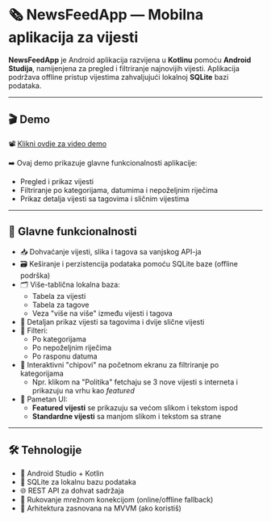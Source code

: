 # 🗞️ NewsFeedApp — Mobilna aplikacija za vijesti

**NewsFeedApp** je Android aplikacija razvijena u **Kotlinu** pomoću **Android Studija**, namijenjena za pregled i filtriranje najnovijih vijesti. Aplikacija podržava offline pristup vijestima zahvaljujući lokalnoj **SQLite** bazi podataka.

---

## 🎬 Demo

📽️ [Klikni ovdje za video demo](https://github.com/emirakurtovic5/NewsFeedApp-MobilnaAplikacija/blob/main/assets/NewsFeedApp.mp4)

➡️ Ovaj demo prikazuje glavne funkcionalnosti aplikacije:
- Pregled i prikaz vijesti
- Filtriranje po kategorijama, datumima i nepoželjnim riječima
- Prikaz detalja vijesti sa tagovima i sličnim vijestima


---

## 🚀 Glavne funkcionalnosti

- 📥 Dohvaćanje vijesti, slika i tagova sa vanjskog API-ja
- 🗃️ Keširanje i perzistencija podataka pomoću SQLite baze (offline podrška)
- 🗂️ Više-tablična lokalna baza:
  - Tabela za vijesti
  - Tabela za tagove
  - Veza "više na više" između vijesti i tagova
- 📰 Detaljan prikaz vijesti sa tagovima i dvije slične vijesti
- 🎯 Filteri:
  - Po kategorijama
  - Po nepoželjnim riječima
  - Po rasponu datuma
- 🔘 Interaktivni "chipovi" na početnom ekranu za filtriranje po kategorijama
  - Npr. klikom na "Politika" fetchaju se 3 nove vijesti s interneta i prikazuju na vrhu kao *featured*
- 🧠 Pametan UI:
  - **Featured vijesti** se prikazuju sa većom slikom i tekstom ispod
  - **Standardne vijesti** sa manjom slikom i tekstom sa strane

---

## 🛠 Tehnologije

- 📱 Android Studio + Kotlin
- 💾 SQLite za lokalnu bazu podataka
- 🌐 REST API za dohvat sadržaja
- 🔄 Rukovanje mrežnom konekcijom (online/offline fallback)
- 🧪 Arhitektura zasnovana na MVVM (ako koristiš)

